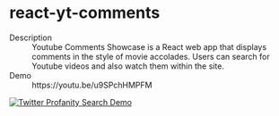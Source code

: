 # react-yt-comments

<dl>
  <dt>Description</dt>
  <dd>Youtube Comments Showcase is a React web app that displays comments in the style of movie accolades. Users can search for Youtube videos and also watch them within the site.</dd>
  <dt>Demo</dt>
  <dd>https://youtu.be/u9SPchHMPFM<dd>
</dl>

[![Twitter Profanity Search Demo](https://i.imgur.com/FH5gEGT.png)](https://www.youtube.com/watch?v=u9SPchHMPFM)
